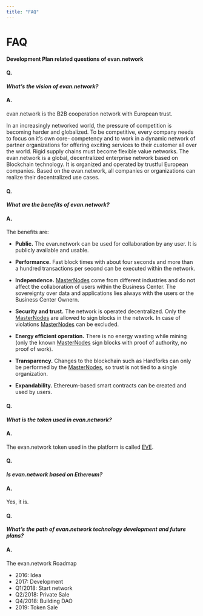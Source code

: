 ```yaml
---
title: "FAQ"
---
```

# FAQ

**Development Plan related questions of evan.network**

#### Q.
***What’s the vision of evan.network?***

#### A.
evan.network is the B2B cooperation network with European trust.

In an increasingly networked world, the pressure of competition is becoming harder and globalized. To be competitive, every company needs to focus on it’s own core- competency and to work in a dynamic network of partner organizations for offering exciting services to their customer all over the world. Rigid supply chains must become flexible value networks. The evan.network is a global, decentralized enterprise network based on Blockchain technology. It is organized and operated by trustful European companies. Based on the evan.network, all companies or organizations can realize their decentralized use cases.

#### Q.
***What are the benefits of evan.network?***

#### A.
The benefits are:
* **Public.** The evan.network can be used for collaboration by any user. It is publicly available and usable.

* **Performance.** Fast block times with about four seconds and more than a hundred transactions per second can be executed within the network.

* **Independence.** [MasterNodes](https://evannetwork.github.io/doc/masternode) come from different industries and do not affect the collaboration of users within the Business Center. The sovereignty over data and applications lies always with the users or the Business Center Ownern.

* **Security and trust.** The network is operated decentralized. Only the [MasterNodes](https://evannetwork.github.io/doc/masternode) are allowed to sign blocks in the network. In case of violations [MasterNodes](https://evannetwork.github.io/doc/masternode) can be excluded.

* **Energy efficient operation.** There is no energy wasting while mining (only the known [MasterNodes](https://evannetwork.github.io/doc/masternode) sign blocks with proof of authority, no proof of work).

* **Transparency.** Changes to the blockchain such as Hardforks can only be performed by the [MasterNodes](https://evannetwork.github.io/doc/masternode), so trust is not tied to a single organization.

* **Expandability.** Ethereum-based smart contracts can be created and used by users.


#### Q.
***What is the token used in evan.network?***

#### A.
The evan.network token used in the platform is called [EVE](https://evannetwork.github.io/doc/eve).

#### Q.
***Is evan.network based on Ethereum?***

#### A.
Yes, it is.

#### Q.
***What’s the path of evan.network technology development and future plans?***

#### A.
The evan.network Roadmap
* 2016: Idea
* 2017: Development
* Q1/2018: Start network
* Q2/2018: Private Sale
* Q4/2018: Building DAO
* 2019: Token Sale
